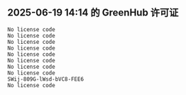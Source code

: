 ## 2025-06-19 14:14 的 GreenHub 许可证
```
No license code
No license code
No license code
No license code
No license code
No license code
No license code
No license code
SWij-809G-lWsd-bVC8-FEE6
No license code
```
